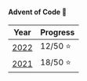 #### Advent of Code :santa:


| Year                   | Progress     |      
|------------------------|--------------|
| [2022](2022/)          | 12/50 :star: |
| [2021](2021/)          | 18/50 :star: |
